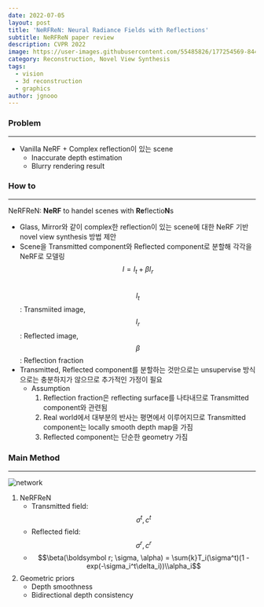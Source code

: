 ```yaml
---
date: 2022-07-05
layout: post
title: 'NeRFReN: Neural Radiance Fields with Reflections'
subtitle: NeRFReN paper review
description: CVPR 2022
image: https://user-images.githubusercontent.com/55485826/177254569-844d082b-e3c2-48bd-ad3d-e53afab6e36c.png
category: Reconstruction, Novel View Synthesis
tags:
  - vision
  - 3d reconstruction
  - graphics
author: jgnooo
---
```


### Problem
* * *
- Vanilla NeRF + Complex reflection이 있는 scene
    - Inaccurate depth estimation
    - Blurry rendering result

### How to
* * *
NeRFReN: **NeRF** to handel scenes with **Re**flectio**N**s
- Glass, Mirror와 같이 complex한 reflection이 있는 scene에 대한 NeRF 기반 novel view synthesis 방법 제안
- Scene을 Transmitted component와 Reflected component로 분할해 각각을 NeRF로 모델링   
$$I = I_t + \beta I_r$$   
$$I_t$$ : Transmiited image, $$I_r$$: Reflected image, $$\beta$$: Reflection fraction
- Transmitted, Reflected component를 분할하는 것만으로는 unsupervise 방식으로는 충분하지가 않으므로 추가적인 가정이 필요
    - Assumption
        1. Reflection fraction은 reflecting surface를 나타내므로 Transmitted component와 관련됨
        2. Real world에서 대부분의 반사는 평면에서 이루어지므로 Transmitted component는 locally smooth depth map을 가짐
        3. Reflected component는 단순한 geometry 가짐

### Main Method
* * *
![network](https://user-images.githubusercontent.com/55485826/177260923-4c438f57-874c-4fab-a162-301da0243bbc.png)
1. NeRFReN
    - Transmitted field: $$\sigma^t, c^t$$
    - Reflected field: $$\sigma^r, c^r$$
    - $$\beta(\boldsymbol r; \sigma, \alpha) = \sum{k}T_i(\sigma^t)(1 - exp(-\sigma_i^t\delta_i))\\alpha_i$$
2. Geometric priors
    - Depth smoothness
    - Bidirectional depth consistency